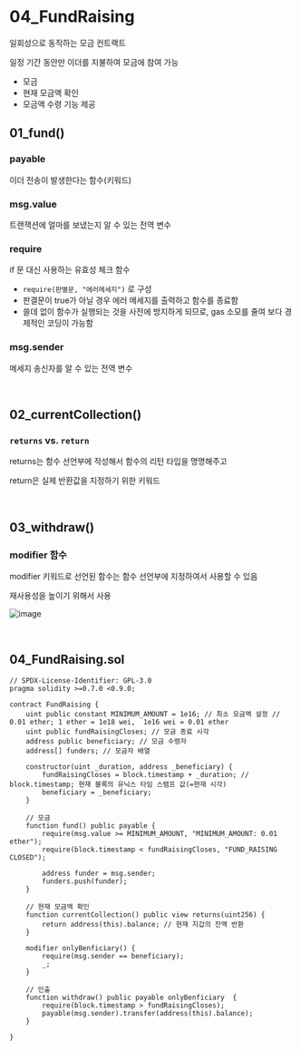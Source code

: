 # 04_FundRaising

일회성으로 동작하는 모금 컨트랙트

일정 기간 동안만 이더를 지불하여 모금에 참여 가능

- 모금
- 현재 모금액 확인
- 모금액 수령 기능 제공

## 01_fund()

### payable

이더 전송이 발생한다는 함수(키워드)

### msg.value

트랜잭션에 얼마를 보냈는지 알 수 있는 전역 변수

### require

if 문 대신 사용하는 유효성 체크 함수

- `require(판별문, "에러메세지")` 로 구성
- 판결문이 true가 아닐 경우 에러 메세지를 출력하고 함수를 종료함
- 쓸데 없이 함수가 실행되는 것을 사전에 방지하게 되므로, gas 소모를 줄여 보다 경제적인 코딩이 가능함

### msg.sender

메세지 송신자를 알 수 있는 전역 변수

<br>

## 02_currentCollection()

### `returns` vs. `return`

returns는 함수 선언부에 작성해서 함수의 리턴 타입을 명명해주고

return은 실제 반환값을 지정하기 위한 키워드

<br>

## 03_withdraw()

### modifier 함수

modifier 키워드로 선언된 함수는 함수 선언부에 지정하여서 사용할 수 있음

재사용성을 높이기 위해서 사용

![image](https://user-images.githubusercontent.com/93081720/186602823-ef8921a1-96b7-4dc7-9d51-e5f8d88c9eae.png)

<br>

## 04_FundRaising.sol

```solidity
// SPDX-License-Identifier: GPL-3.0
pragma solidity >=0.7.0 <0.9.0;

contract FundRaising {
    uint public constant MINIMUM_AMOUNT = 1e16; // 최소 모금액 설정 // 0.01 ether; 1 ether = 1e18 wei,  1e16 wei = 0.01 ether
    uint public fundRaisingCloses; // 모금 종료 시각
    address public beneficiary; // 모금 수령자
    address[] funders; // 모금자 배열

    constructor(uint _duration, address _beneficiary) {
        fundRaisingCloses = block.timestamp + _duration; // block.timestamp; 현재 블록의 유닉스 타임 스탬프 값(=현재 시각)
        beneficiary = _beneficiary;
    }

    // 모금
    function fund() public payable {
        require(msg.value >= MINIMUM_AMOUNT, "MINIMUM_AMOUNT: 0.01 ether");
        require(block.timestamp < fundRaisingCloses, "FUND_RAISING CLOSED");

        address funder = msg.sender;
        funders.push(funder);
    }

    // 현재 모금액 확인
    function currentCollection() public view returns(uint256) {
        return address(this).balance; // 현재 지갑의 잔액 반환
    }

    modifier onlyBenficiary() {
        require(msg.sender == beneficiary);
        _;
    }

    // 인출
    function withdraw() public payable onlyBenficiary  {
        require(block.timestamp > fundRaisingCloses);
        payable(msg.sender).transfer(address(this).balance);
    }

}
```

